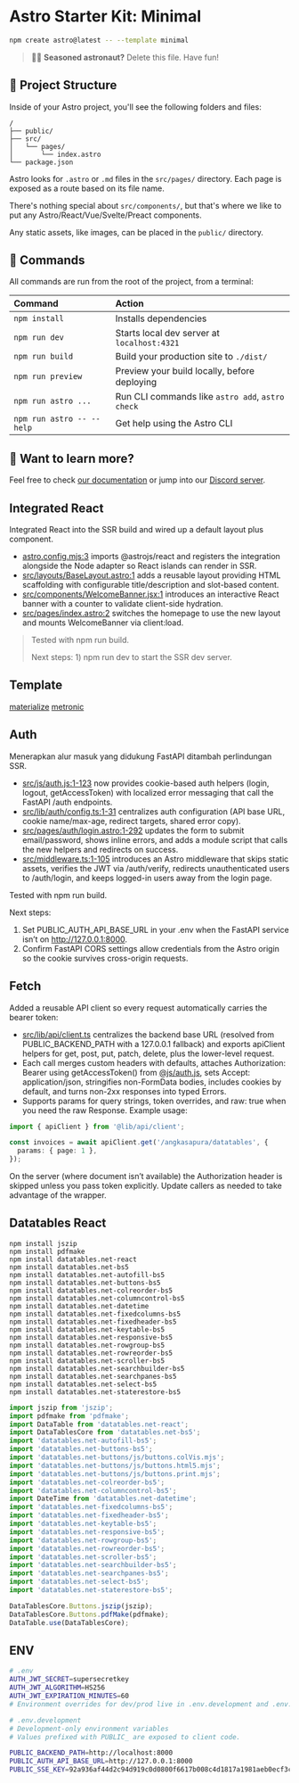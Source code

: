 # Astro Starter Kit: Minimal

```sh
npm create astro@latest -- --template minimal
```

> 🧑‍🚀 **Seasoned astronaut?** Delete this file. Have fun!

## 🚀 Project Structure

Inside of your Astro project, you'll see the following folders and files:

```text
/
├── public/
├── src/
│   └── pages/
│       └── index.astro
└── package.json
```

Astro looks for `.astro` or `.md` files in the `src/pages/` directory. Each page is exposed as a route based on its file name.

There's nothing special about `src/components/`, but that's where we like to put any Astro/React/Vue/Svelte/Preact components.

Any static assets, like images, can be placed in the `public/` directory.

## 🧞 Commands

All commands are run from the root of the project, from a terminal:

| Command                   | Action                                           |
| :------------------------ | :----------------------------------------------- |
| `npm install`             | Installs dependencies                            |
| `npm run dev`             | Starts local dev server at `localhost:4321`      |
| `npm run build`           | Build your production site to `./dist/`          |
| `npm run preview`         | Preview your build locally, before deploying     |
| `npm run astro ...`       | Run CLI commands like `astro add`, `astro check` |
| `npm run astro -- --help` | Get help using the Astro CLI                     |

## 👀 Want to learn more?

Feel free to check [our documentation](https://docs.astro.build) or jump into our [Discord server](https://astro.build/chat).

## Integrated React

Integrated React into the SSR build and wired up a default layout plus component.

- [astro.config.mjs:3](astro.config.mjs) imports @astrojs/react and registers the integration alongside the Node adapter so React islands can render in SSR.
- [src/layouts/BaseLayout.astro:1](src\layouts\BaseLayout.astro) adds a reusable layout providing HTML scaffolding with configurable title/description and slot-based content.
- [src/components/WelcomeBanner.jsx:1](src\components\WelcomeBanner.jsx) introduces an interactive React banner with a counter to validate client-side hydration.
- [src/pages/index.astro:2](src\pages\index.astro) switches the homepage to use the new layout and mounts WelcomeBanner via client:load.

> Tested with npm run build.
>
> Next steps: 1) npm run dev to start the SSR dev server.

## Template

[materialize](https://www.mediafire.com/file/k2dg8p2e97wez94/materialize-1390.rar/file)
[metronic](https://drive.google.com/drive/folders/0BwbYBjaC3lAmV2R0MUpORTVlaXM?resourcekey=0-9YjRuZtzdAyXLhWa9IAciQ&usp=drive_link)

## Auth

Menerapkan alur masuk yang didukung FastAPI ditambah perlindungan SSR.

- [src/js/auth.js:1-123](src\js\auth.js) now provides cookie-based auth helpers (login, logout, getAccessToken) with localized error messaging that call the FastAPI /auth endpoints.
- [src/lib/auth/config.ts:1-31](src\lib\auth\config.ts) centralizes auth configuration (API base URL, cookie name/max-age, redirect targets, shared error copy).
- [src/pages/auth/login.astro:1-292](src\pages\auth\login.astro) updates the form to submit email/password, shows inline errors, and adds a module script that calls the new helpers and redirects on success.
- [src/middleware.ts:1-105](src\middleware.ts) introduces an Astro middleware that skips static assets, verifies the JWT via /auth/verify, redirects unauthenticated users to /auth/login, and keeps logged-in users away from the login page.

Tested with npm run build.

Next steps:

1. Set PUBLIC_AUTH_API_BASE_URL in your .env when the FastAPI service isn’t on http://127.0.0.1:8000.
2. Confirm FastAPI CORS settings allow credentials from the Astro origin so the cookie survives cross-origin requests.

## Fetch

Added a reusable API client so every request automatically carries the bearer token:

- [src/lib/api/client.ts](src\lib\api\client.ts) centralizes the backend base URL (resolved from PUBLIC_BACKEND_PATH with a 127.0.0.1 fallback) and exports apiClient helpers for get, post, put, patch, delete, plus the lower-level request.
- Each call merges custom headers with defaults, attaches Authorization: Bearer <token> using getAccessToken() from [@js/auth.js](src\js\auth.js), sets Accept: application/json, stringifies non-FormData bodies, includes cookies by default, and turns non-2xx responses into typed Errors.
- Supports params for query strings, token overrides, and raw: true when you need the raw Response.
  Example usage:

```ts
import { apiClient } from '@lib/api/client';

const invoices = await apiClient.get('/angkasapura/datatables', {
  params: { page: 1 },
});
```

On the server (where document isn’t available) the Authorization header is skipped unless you pass token explicitly. Update callers as needed to take advantage of the wrapper.

## Datatables React

```node
npm install jszip
npm install pdfmake
npm install datatables.net-react
npm install datatables.net-bs5
npm install datatables.net-autofill-bs5
npm install datatables.net-buttons-bs5
npm install datatables.net-colreorder-bs5
npm install datatables.net-columncontrol-bs5
npm install datatables.net-datetime
npm install datatables.net-fixedcolumns-bs5
npm install datatables.net-fixedheader-bs5
npm install datatables.net-keytable-bs5
npm install datatables.net-responsive-bs5
npm install datatables.net-rowgroup-bs5
npm install datatables.net-rowreorder-bs5
npm install datatables.net-scroller-bs5
npm install datatables.net-searchbuilder-bs5
npm install datatables.net-searchpanes-bs5
npm install datatables.net-select-bs5
npm install datatables.net-staterestore-bs5
```

```javascript
import jszip from 'jszip';
import pdfmake from 'pdfmake';
import DataTable from 'datatables.net-react';
import DataTablesCore from 'datatables.net-bs5';
import 'datatables.net-autofill-bs5';
import 'datatables.net-buttons-bs5';
import 'datatables.net-buttons/js/buttons.colVis.mjs';
import 'datatables.net-buttons/js/buttons.html5.mjs';
import 'datatables.net-buttons/js/buttons.print.mjs';
import 'datatables.net-colreorder-bs5';
import 'datatables.net-columncontrol-bs5';
import DateTime from 'datatables.net-datetime';
import 'datatables.net-fixedcolumns-bs5';
import 'datatables.net-fixedheader-bs5';
import 'datatables.net-keytable-bs5';
import 'datatables.net-responsive-bs5';
import 'datatables.net-rowgroup-bs5';
import 'datatables.net-rowreorder-bs5';
import 'datatables.net-scroller-bs5';
import 'datatables.net-searchbuilder-bs5';
import 'datatables.net-searchpanes-bs5';
import 'datatables.net-select-bs5';
import 'datatables.net-staterestore-bs5';

DataTablesCore.Buttons.jszip(jszip);
DataTablesCore.Buttons.pdfMake(pdfmake);
DataTable.use(DataTablesCore);
```

## ENV

```bash
# .env
AUTH_JWT_SECRET=supersecretkey
AUTH_JWT_ALGORITHM=HS256
AUTH_JWT_EXPIRATION_MINUTES=60
# Environment overrides for dev/prod live in .env.development and .env.production

```

```bash
# .env.development
# Development-only environment variables
# Values prefixed with PUBLIC_ are exposed to client code.

PUBLIC_BACKEND_PATH=http://localhost:8000
PUBLIC_AUTH_API_BASE_URL=http://127.0.0.1:8000
PUBLIC_SSE_KEY=92a936af44d2c94d919c0d0800f6617b008c4d1817a1981aeb0ecf3cad3373fa

```
